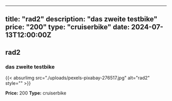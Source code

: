 
---
title: "rad2"
description: "das zweite testbike"
price: "200"
type: "cruiserbike"
date: 2024-07-13T12:00:00Z
---

## rad2

### das zweite testbike

{{< absurlimg src="./uploads/pexels-pixabay-276517.jpg" alt="rad2" style="" >}}

**Price:** 200
**Type:** cruiserbike
